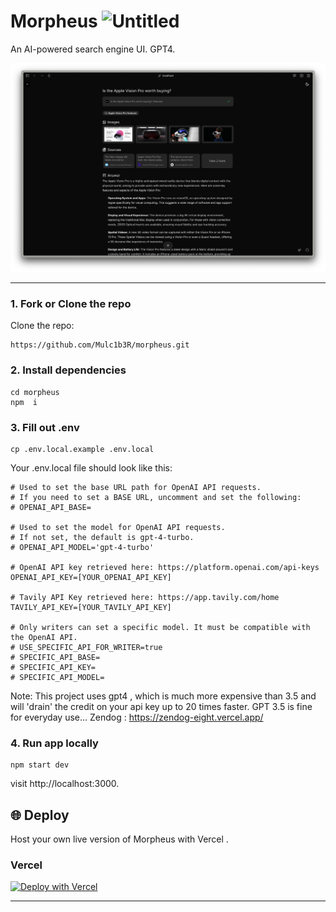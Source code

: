 # Morpheus ![Untitled](https://github.com/Mulc1b3R/morpheus/assets/158625834/10f12e4a-170e-45dd-bb79-ba99ef81328f)


An AI-powered search engine UI. GPT4.

![capture](/public/capture-240404_blk.png)

************************************************************************************************************************************
### 1. Fork or Clone the repo

 Clone the repo:

```
https://github.com/Mulc1b3R/morpheus.git
```

### 2. Install dependencies

```
cd morpheus
npm  i
```

### 3. Fill out .env

```
cp .env.local.example .env.local
```

Your .env.local file should look like this:

```
# Used to set the base URL path for OpenAI API requests.
# If you need to set a BASE URL, uncomment and set the following:
# OPENAI_API_BASE=

# Used to set the model for OpenAI API requests.
# If not set, the default is gpt-4-turbo.
# OPENAI_API_MODEL='gpt-4-turbo'

# OpenAI API key retrieved here: https://platform.openai.com/api-keys
OPENAI_API_KEY=[YOUR_OPENAI_API_KEY]

# Tavily API Key retrieved here: https://app.tavily.com/home
TAVILY_API_KEY=[YOUR_TAVILY_API_KEY]

# Only writers can set a specific model. It must be compatible with the OpenAI API.
# USE_SPECIFIC_API_FOR_WRITER=true
# SPECIFIC_API_BASE=
# SPECIFIC_API_KEY=
# SPECIFIC_API_MODEL=
```

Note: This project uses gpt4 , which is much more expensive than 3.5 
and will 'drain' the credit on your api key up to 20 times faster.
GPT 3.5 is fine for everyday use...
Zendog : https://zendog-eight.vercel.app/


### 4. Run app locally

```
npm start dev
```

visit http://localhost:3000.

## 🌐 Deploy

Host your own live version of Morpheus with Vercel .

### Vercel

[![Deploy with Vercel](https://vercel.com/button)](https://vercel.com/new/clone?repository-url=https%3A%2F%2Fgithub.com%2Fmiurla%2Fmorphic&env=OPENAI_API_KEY,TAVILY_API_KEY)


*************************************************************************************************************************

